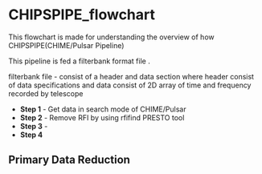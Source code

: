 # CHIPSPIPE_flowchart

This flowchart is made for understanding the overview of how CHIPSPIPE(CHIME/Pulsar Pipeline)

This pipeline is fed a filterbank format file .

filterbank file - consist of a header and data section where header consist of data specifications and data consist of 2D array of time and frequency recorded by telescope 

* **Step 1** - Get data in search mode of CHIME/Pulsar
* **Step 2** - Remove RFI by using rfifind PRESTO tool
* **Step 3** - 
* **Step 4**

## Primary Data Reduction
